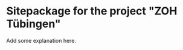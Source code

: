 Sitepackage for the project "ZOH Tübingen"
==============================================================

Add some explanation here.
